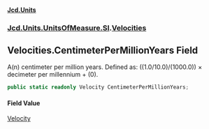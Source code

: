 #### [Jcd.Units](index.md 'index')
### [Jcd.Units.UnitsOfMeasure.SI](Jcd.Units.UnitsOfMeasure.SI.md 'Jcd.Units.UnitsOfMeasure.SI').[Velocities](Velocities.md 'Jcd.Units.UnitsOfMeasure.SI.Velocities')

## Velocities.CentimeterPerMillionYears Field

A(n) centimeter per million years. Defined as: ((1.0/10.0)/(1000.0)) × decimeter per millennium + (0).

```csharp
public static readonly Velocity CentimeterPerMillionYears;
```

#### Field Value
[Velocity](Velocity.md 'Jcd.Units.UnitTypes.Velocity')